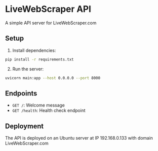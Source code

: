 # LiveWebScraper API

A simple API server for LiveWebScraper.com

## Setup

1. Install dependencies:
```bash
pip install -r requirements.txt
```

2. Run the server:
```bash
uvicorn main:app --host 0.0.0.0 --port 8000
```

## Endpoints

- `GET /`: Welcome message
- `GET /health`: Health check endpoint

## Deployment

The API is deployed on an Ubuntu server at IP 192.168.0.133 with domain LiveWebScraper.com
